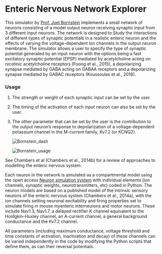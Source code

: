 # Enteric Nervous Network Explorer

This simulator by [Prof. Joel Bornstein](https://biomedicalsciences.unimelb.edu.au/sbs-research-groups/physiology/enteric-neuroscience) implements a small network of neurons consisting of a model output neuron receiving synaptic input from 3 different input neurons. The network is designed to Study the interactions of different types of synaptic potentials in a realistic enteric neuron and the effects of varying the voltage-dependent ion channels in the output neuron membrane.  The simulator allows a user to specify the type of synaptic potential generated by an input neuron with the options being a fast excitatory synaptic potential (EPSP) mediated by acetylcholine acting on nicotinic acetylcholine receptors (Foong et al., 2015), a depolarizing synapse mediated by GABA acting on GABAA receptors and a depolarizing synapse mediated by GABAC receptors (Koussoulas et al., 2018).

### Usage
1. The strength or weight of each synaptic input can be set by the user.
2. The timing of the activation of each input neuron can also be set by the user.
3. The other parameter that can be set by the user is the contribution to the output neuron’s response to depolarization of a voltage-dependent potassium channel in the M-current family, Kv7.2 (or KCNQ2). 

    ![Bornstein_dash](https://user-images.githubusercontent.com/32800795/61642411-201d1600-aca1-11e9-9a0f-e2ce74c3923d.JPG ':size=600%')

    ![Bornstein_usage](https://user-images.githubusercontent.com/32800795/61642412-201d1600-aca1-11e9-8cbe-e2b4deb705a8.gif ':size=350%')

See Chambers et al (Chambers et al., 2014b) for a review of approaches to modelling the enteric nervous system.

Each neuron in the network is simulated as a compartmental model using the open access [Neuron simulation system](https://neuron.yale.edu/neuron/) with individual elements (ion channels, synaptic weights, neurotransmitters, etc) coded in Python. The neuron models are based on a published  model of the intrinsic sensory neurons of the enteric nervous system (Chambers et al., 2014a), with the ion channels setting neuronal excitability and firing properties set to simulate firing in mouse myenteric interneurons and motor neurons.  These include Nav1.3, Nav1.7, a delayed rectifier K channel equivalent to the Hoidgkin-Huxley channel, an A-current channel, a general background conductance and the Kv7.2 channel.  

All parameters (including maximum conductance, voltage threshold and time constants of activation, inactivation and decay) of these channels can be varied independently in the code by modifying the Python scripts that define them, as can their reversal potentials.